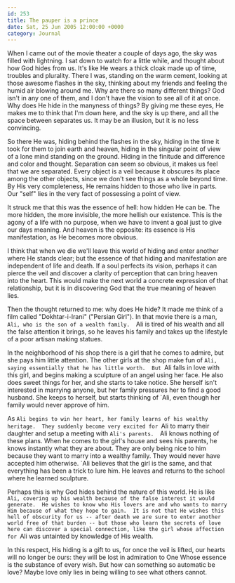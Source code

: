 ```yaml
---
id: 253
title: The pauper is a prince
date: Sat, 25 Jun 2005 12:00:00 +0000
category: Journal
---
```


When I came out of the movie theater a couple of days ago, the sky was
filled with lightning.  I sat down to watch for a little while, and
thought about how God hides from us.  It's like He wears a thick cloak
made up of time, troubles and plurality.  There I was, standing on the
warm cement, looking at those awesome flashes in the sky, thinking about
my friends and feeling the humid air blowing around me.  Why are there
so many different things?  God isn't in any one of them, and I don't
have the vision to see all of it at once.  Why does He hide in the
manyness of things?  By giving me these eyes, He makes me to think that
I'm down here, and the sky is up there, and all the space between
separates us.  It may be an illusion, but it is no less convincing.

So there He was, hiding behind the flashes in the sky, hiding in the
time it took for them to join earth and heaven, hiding in the singular
point of view of a lone mind standing on the ground.  Hiding in the
finitude and difference and color and thought.  Separation can seem so
obvious, it makes us feel that we are separated.  Every object is a veil
because it obscures its place among the other objects, since we don't
see things as a whole beyond time.  By His very completeness, He remains
hidden to those who live in parts.  Our "self" lies in the very fact of
possessing a point of view.

It struck me that this was the essence of hell: how hidden He can be.
The more hidden, the more invisible, the more hellish our existence.
This is the agony of a life with no purpose, when we have to invent a
goal just to give our days meaning.  And heaven is the opposite: its
essence is His manifestation, as He becomes more obvious.

I think that when we die we'll leave this world of hiding and enter
another where He stands clear; but the essence of that hiding and
manifestation are independent of life and death.  If a soul perfects its
vision, perhaps it can pierce the veil and discover a clarity of
perception that can bring heaven into the heart.  This would make the
next world a concrete expression of that relationship, but it is in
discovering God that the true meaning of heaven lies.

Then the thought returned to me: why does He hide?  It made me think of
a film called "Dokhtar-i-Irani" ("Persian Girl").  In that movie there
is a man, `Ali, who is the son of a wealth family.  `Ali is tired of his
wealth and all the false attention it brings, so he leaves his family
and takes up the lifestyle of a poor artisan making statues.

In the neighborhood of his shop there is a girl that he comes to admire,
but she pays him little attention.  The other girls at the shop make fun
of `Ali, saying essentially that he has little worth.  But `Ali falls in
love with this girl, and begins making a sculpture of an angel using her
face.  He also does sweet things for her, and she starts to take notice.
She herself isn't interested in marrying anyone, but her family
pressures her to find a good husband.  She keeps to herself, but starts
thinking of `Ali, even though her family would never approve of him.

As `Ali begins to win her heart, her family learns of his wealthy
heritage.  They suddenly become very excited for `Ali to marry their
daughter and setup a meeting with `Ali's parents.  `Ali knows nothing of
these plans.  When he comes to the girl's house and sees his parents, he
knows instantly what they are about.  They are only being nice to him
because they want to marry into a wealthy family.  They would never have
accepted him otherwise.  `Ali believes that the girl is the same, and
that everything has been a trick to lure him.  He leaves and returns to
the school where he learned sculpture.

Perhaps this is why God hides behind the nature of this world.  He is
like `Ali, covering up his wealth because of the false interest it would
generate.  He wishes to know who His lovers are and who wants to marry
Him because of what they hope to gain.  It is not that He wishes this
hell of obscurity for us -- after death we are sure to enter another
world free of that burden -- but those who learn the secrets of love
here can discover a special connection, like the girl whose affection
for `Ali was untainted by knowledge of His wealth.

In this respect, His hiding is a gift to us, for once the veil is
lifted, our hearts will no longer be ours: they will be lost in
admiration to One Whose essence is the substance of every wish.  But how
can something so automatic be love?  Maybe love only lies in being
willing to see what others cannot.


